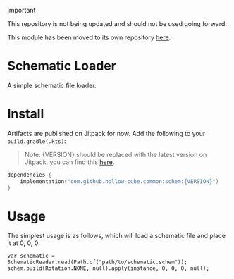 > [!IMPORTANT]  
> This repository is not being updated and should not be used going forward.
>
> This module has been moved to its own repository [here](https://github.com/hollow-cube/schem).

# Schematic Loader

A simple schematic file loader.

# Install

Artifacts are published on Jitpack for now. Add the following to your `build.gradle(.kts)`:

> Note: {VERSION} should be replaced with the latest version on Jitpack, you can find
> this [here](https://jitpack.io/#hollow-cube/common).

```kotlin
dependencies {
    implementation("com.github.hollow-cube.common:schem:{VERSION}")
}
```

# Usage

The simplest usage is as follows, which will load a schematic file and place it at 0, 0, 0:

```
var schematic = SchematicReader.read(Path.of("path/to/schematic.schem"));
schem.build(Rotation.NONE, null).apply(instance, 0, 0, 0, null);
```
